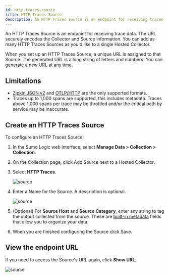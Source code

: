 ```yaml
---
id: http-traces-source
title: HTTP Traces Source
description: An HTTP Traces Source is an endpoint for receiving traces.
---
```


An HTTP Traces Source is an endpoint for receiving trace data. The URL securely encodes the Collector and Source information. You can add as many HTTP Traces Sources as you'd like to a single Hosted Collector.

When you set up an HTTP Traces Source, a unique URL is assigned to that Source. The generated URL is a long string of letters and numbers. You can generate a new URL at any time.

## Limitations

* [Zipkin JSON v2](https://zipkin.io/zipkin-api/) and [OTLP/HTTP](https://github.com/open-telemetry/opentelemetry-specification/blob/master/specification/protocol/otlp.md#otlphttp) are the only supported formats.
* Traces up to 1,000 spans are supported, this includes metadata. Traces above 1,000 spans per trace may be throttled and/or the critical path by service may be inaccurate.

## Create an HTTP Traces Source

To configure an HTTP Traces Source:

1. In the Sumo Logic web interface, select **Manage Data \> Collection \> Collection**.
1. On the Collection page, click Add Source next to a Hosted Collector.
1. Select **HTTP Traces**.

    ![source](/img/send-data/http-traces-icon.png)

1. Enter a Name for the Source. A description is optional.

    ![source](/img/send-data/traces-source-no-fields.png)

1. (Optional) For **Source Host** and **Source Category**, enter any string to tag the output collected from the source. These are [built-in metadata](/docs/search/get-started-with-search/search-basics/built-in-metadata) fields that allow you to organize your data.
1. When you are finished configuring the Source click Save.

## View the endpoint URL
If you need to access the Source's URL again, click **Show URL**.

![source](/img/send-data/traces-source-no-fields.png)
